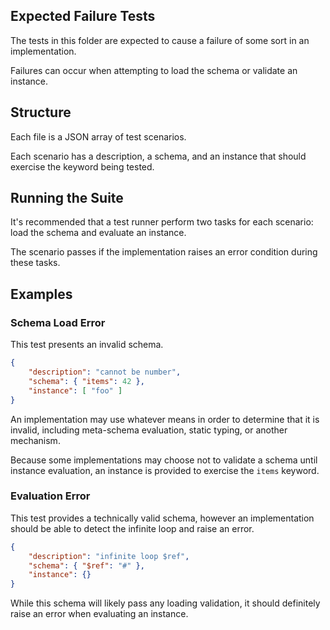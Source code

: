 ## Expected Failure Tests

The tests in this folder are expected to cause a failure of some sort in an implementation.

Failures can occur when attempting to load the schema or validate an instance.

## Structure

Each file is a JSON array of test scenarios.

Each scenario has a description, a schema, and an instance that should exercise the keyword being tested.

## Running the Suite

It's recommended that a test runner perform two tasks for each scenario:  load the schema and evaluate an instance.

The scenario passes if the implementation raises an error condition during these tasks.

## Examples

### Schema Load Error

This test presents an invalid schema.

```json
{
    "description": "cannot be number",
    "schema": { "items": 42 },
    "instance": [ "foo" ]
}
```

An implementation may use whatever means in order to determine that it is invalid, including meta-schema evaluation, static typing, or another mechanism.

Because some implementations may choose not to validate a schema until instance evaluation, an instance is provided to exercise the `items` keyword.

### Evaluation Error

This test provides a technically valid schema, however an implementation should be able to detect the infinite loop and raise an error.

```json
{
    "description": "infinite loop $ref",
    "schema": { "$ref": "#" },
    "instance": {}
}
```

While this schema will likely pass any loading validation, it should definitely raise an error when evaluating an instance.